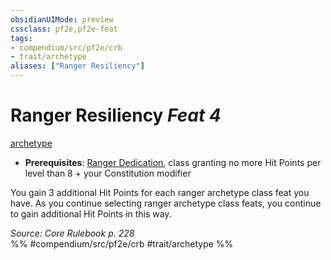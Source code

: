 ```yaml
---
obsidianUIMode: preview
cssclass: pf2e,pf2e-feat
tags:
- compendium/src/pf2e/crb
- trait/archetype
aliases: ["Ranger Resiliency"]
---
```

# Ranger Resiliency  *Feat 4*  
[archetype](../../rules/traits/archetype.md)  

- **Prerequisites**: [Ranger Dedication](ranger-dedication.md), class granting no more Hit Points per level than 8 + your Constitution modifier

You gain 3 additional Hit Points for each ranger archetype class feat you have. As you continue selecting ranger archetype class feats, you continue to gain additional Hit Points in this way.

*Source: Core Rulebook p. 228*  
%% #compendium/src/pf2e/crb #trait/archetype %%